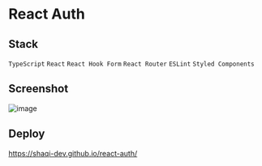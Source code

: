 # React Auth

## Stack
`TypeScript` `React` `React Hook Form` `React Router` `ESLint` `Styled Components`
## Screenshot
![image](https://user-images.githubusercontent.com/71282670/181121844-c1620cab-d8f2-4f4d-b88c-e6f93eadc189.png)
## Deploy
https://shaqi-dev.github.io/react-auth/
